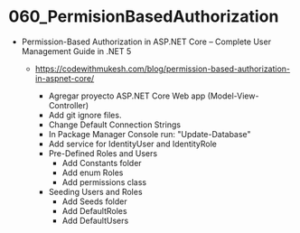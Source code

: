 # 060_PermisionBasedAuthorization

- Permission-Based Authorization in ASP.NET Core – Complete User Management Guide in .NET 5
	- https://codewithmukesh.com/blog/permission-based-authorization-in-aspnet-core/
		
		- Agregar proyecto ASP.NET Core Web app (Model-View-Controller)
		- Add git ignore files.
		- Change Default Connection Strings
		- In Package Manager Console run: "Update-Database"
		- Add service for IdentityUser and IdentityRole
		- Pre-Defined Roles and Users
			- Add Constants folder
			- Add enum Roles
			- Add permissions class
		- Seeding Users and Roles
			- Add Seeds folder
			- Add DefaultRoles
			- Add DefaultUsers
		
